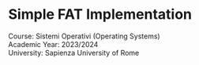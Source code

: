 # Simple FAT Implementation

Course: Sistemi Operativi (Operating Systems) <br>
Academic Year: 2023/2024 <br>
University: Sapienza University of Rome <br>
